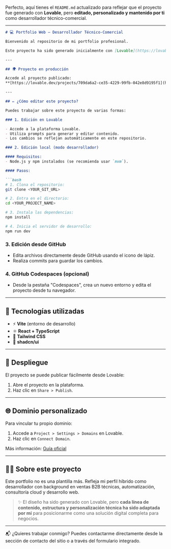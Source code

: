 Perfecto, aquí tienes el `README.md` actualizado para reflejar que el proyecto fue generado con **Lovable**, pero **editado, personalizado y mantenido por ti** como desarrollador técnico-comercial.

---

````markdown
# 💻 Portfolio Web – Desarrollador Técnico-Comercial

Bienvenido al repositorio de mi portfolio profesional.

Este proyecto ha sido generado inicialmente con [Lovable](https://lovable.dev), una plataforma para crear webs visuales de forma rápida, y posteriormente **personalizado y editado manualmente por mí** para reflejar mi experiencia y enfoque como desarrollador web técnico-comercial.

---

## 🌍 Proyecto en producción

Accede al proyecto publicado:  
**[https://lovable.dev/projects/709da6a2-ce35-4229-99fb-042e8d9195f1](https://lovable.dev/projects/709da6a2-ce35-4229-99fb-042e8d9195f1)**

---

## ✏️ ¿Cómo editar este proyecto?

Puedes trabajar sobre este proyecto de varias formas:

### 1. Edición en Lovable

- Accede a la plataforma Lovable.
- Utiliza prompts para generar y editar contenido.
- Los cambios se reflejan automáticamente en este repositorio.

### 2. Edición local (modo desarrollador)

#### Requisitos:
- Node.js y npm instalados (se recomienda usar `nvm`).

#### Pasos:

```bash
# 1. Clona el repositorio:
git clone <YOUR_GIT_URL>

# 2. Entra en el directorio:
cd <YOUR_PROJECT_NAME>

# 3. Instala las dependencias:
npm install

# 4. Inicia el servidor de desarrollo:
npm run dev
````

### 3. Edición desde GitHub

* Edita archivos directamente desde GitHub usando el icono de lápiz.
* Realiza commits para guardar los cambios.

### 4. GitHub Codespaces (opcional)

* Desde la pestaña "Codespaces", crea un nuevo entorno y edita el proyecto desde tu navegador.

---

## 🧰 Tecnologías utilizadas

* ⚡ **Vite** (entorno de desarrollo)
* ⚛️ **React + TypeScript**
* 🎨 **Tailwind CSS**
* 🧩 **shadcn/ui**

---

## 🚀 Despliegue

El proyecto se puede publicar fácilmente desde Lovable:

1. Abre el proyecto en la plataforma.
2. Haz clic en `Share > Publish`.

---

## 🌐 Dominio personalizado

Para vincular tu propio dominio:

1. Accede a `Project > Settings > Domains` en Lovable.
2. Haz clic en `Connect Domain`.

Más información: [Guía oficial](https://lovable.dev/docs/custom-domains)

---

## 👨‍💻 Sobre este proyecto

Este portfolio no es una plantilla más. Refleja mi perfil híbrido como desarrollador con background en ventas B2B técnicas, automatización, consultoría cloud y desarrollo web.

> ✨ El diseño ha sido generado con Lovable, pero **cada línea de contenido, estructura y personalización técnica ha sido adaptada por mí** para posicionarme como una solución digital completa para negocios.

---

📬 ¿Quieres trabajar conmigo? Puedes contactarme directamente desde la sección de contacto del sitio o a través del formulario integrado.

```

